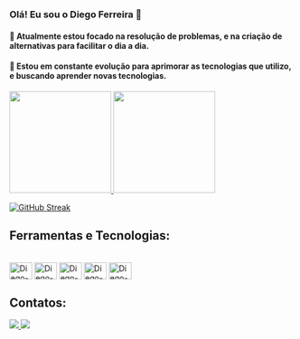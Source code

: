 ### Olá! Eu sou o Diego Ferreira 👋

#### 🔭 Atualmente estou focado na resolução de problemas, e na criação de alternativas para facilitar o dia a dia.
#### 🌱 Estou em constante evolução para aprimorar as tecnologias que utilizo, e buscando aprender novas tecnologias.


<div>
<a href="https://github.com/diegosilvaas">
<img height="180em" src="https://github-readme-stats.vercel.app/api/top-langs/?username=diegosilvaas&layout=compact&langs_count=7&theme=dark"/>
<img height="180em" src="https://github-readme-stats.vercel.app/api?username=diegosilvaas&show_icons=true&theme=dark&include_all_commits=true&count_private=true"/>
</div>
    
            
 [![GitHub Streak](https://github-readme-streak-stats.herokuapp.com?user=diegosilvaas=&theme=dark&locale=pt_BR&date_format=j%20M%5B%20Y%5D&card_width=385=)](https://git.io/streak-stats)           
<!-- ![Anurag's GitHub stats](https://github-readme-stats.vercel.app/api?username=diegosilvaas&count_private=true&show_icons=true&theme=dark) -->





## Ferramentas e Tecnologias:
<div style="display: inline_block"><br>
<img align="center" alt="Diego-bootstrap" height="30" width="40" <img src="https://cdn.jsdelivr.net/gh/devicons/devicon/icons/php/php-plain.svg" /> 
<img align="center" alt="Diego-bootstrap" height="30" width="40" <img src="https://cdn.jsdelivr.net/gh/devicons/devicon/icons/javascript/javascript-plain.svg" />
<img align="center" alt="Diego-bootstrap" height="30" width="40" <img src="https://cdn.jsdelivr.net/gh/devicons/devicon/icons/bootstrap/bootstrap-original.svg"/>
<img align="center" alt="Diego-bootstrap" height="30" width="40" <img src="https://cdn.jsdelivr.net/gh/devicons/devicon/icons/mysql/mysql-original-wordmark.svg" />
<img align="center" alt="Diego-bootstrap" height="30" width="40" 
            <img src="https://cdn.jsdelivr.net/gh/devicons/devicon/icons/vscode/vscode-original.svg" />
</div>

##
## Contatos:
<div>
<a href="mailto:diegosilvaf.dev@gmail.com"><img src="https://img.shields.io/badge/Gmail-D14836?style=for-the-badge&logo=gmail&logoColor=white">
<a href="https://www.linkedin.com/in/diego-ferreira-792149102/"><img src="https://img.shields.io/badge/LinkedIn-0077B5?style=for-the-badge&logo=linkedin&logoColor=white">                                                 
                                                  
</div>                                                     
                                               
<!-- Here are some ideas to get you started:

- 🔭 I’m currently working on ...
- 🌱 I’m currently learning ...
- 👯 I’m looking to collaborate on ...
- 🤔 I’m looking for help with ...
- 💬 Ask me about ...
- 📫 How to reach me: ...
- 😄 Pronouns: ...
- ⚡ Fun fact: ...
--> 
